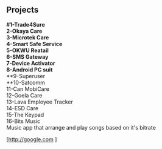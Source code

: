 ## Projects
**#1-Trade4Sure<br />**
**2-Okaya Care<br />**
**3-Microtek Care<br />**
**4-Smart Safe Service<br />**
**5-OKWU Reatail<br />**
**6-SMS Gateway<br />**
**7-Device Activator<br />**
**8-Android PC suit<br />**
**9-Superuser<br />
**10-Satcomm<br />
11-Can MobiCare<br />
12-Goela Care<br />
13-Lava Employee Tracker<br />
14-ESD Care<br />
15-The Keypad<br />
16-Bits Music<br />
   Music app that arrange and play songs based on it's bitrate


[http://google.com ]
